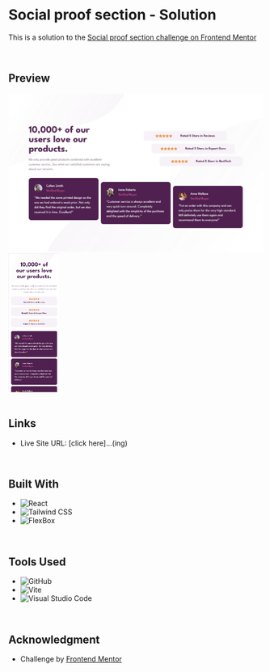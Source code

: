 # **Social proof section - Solution**

This is a solution to the [Social proof section challenge on Frontend Mentor](https://www.frontendmentor.io/challenges/social-proof-section-6e0qTv_bA)

<br>

## **Preview**

<div align='start'>
<img src="./public/desktop-design.JPG">
<img src="./public/mobile-design.JPG" width="100">
</div>

<br>

## **Links**

- Live Site URL: [click here]...(ing)

<br>

## **Built With**

- ![React](https://img.shields.io/badge/React-61DAFB?style=for-the-badge&logo=REACT&logoColor=white)
- ![Tailwind CSS](https://img.shields.io/badge/TailwindCSS-06B6D4.svg?style=for-the-badge&logo=TailwindCss&logoColor=white)
- ![FlexBox](https://img.shields.io/badge/Flexbox-006600.svg?style=for-the-badge&logoColor=white)

<br>

## **Tools Used**

- ![GitHub](https://img.shields.io/badge/github-%23121011.svg?style=for-the-badge&logo=github&logoColor=white)
- ![Vite](https://img.shields.io/badge/Vite-646CFF?logo=vite&logoColor=fff&style=for-the-badge)
- ![Visual Studio Code](https://img.shields.io/badge/Visual%20Studio%20Code-0078d7.svg?style=for-the-badge&logo=visual-studio-code&logoColor=white)

<br>

## **Acknowledgment**

- Challenge by [Frontend Mentor](https://www.frontendmentor.io)

<br>

<br>
